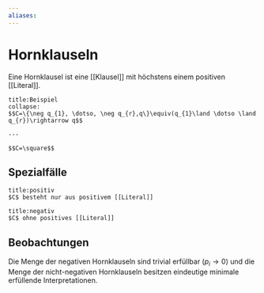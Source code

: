 ```yaml
---
aliases: 
---
```

# Hornklauseln 
Eine Hornklausel ist eine [[Klausel]] mit höchstens einem positiven [[Literal]].
```ad-example
title:Beispiel
collapse:
$$C=\{\neg q_{1}, \dotso, \neg q_{r},q\}\equiv(q_{1}\land \dotso \land q_{r})\rightarrow q$$

---

$$C=\square$$
```
## Spezialfälle
```ad-info
title:positiv
$C$ besteht nur aus positivem [[Literal]]
```

```ad-info
title:negativ
$C$ ohne positives [[Literal]]
```

## Beobachtungen
Die Menge der negativen Hornklauseln sind trivial erfüllbar $(p_{i} \rightarrow 0)$ und die Menge der nicht-negativen Hornklauseln besitzen eindeutige minimale erfüllende Interpretationen.
